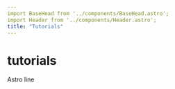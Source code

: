 ```yaml
---
import BaseHead from '../components/BaseHead.astro';
import Header from '../components/Header.astro';
title: "Tutorials"
---
```


# tutorials

Astro line

<!--
<!DOCTYPE html>
<html lang="en">
	<head>
		<BaseHead title={SITE_TITLE} description={SITE_DESCRIPTION} />
	</head>
	<body>
		<Header title={SITE_TITLE} />
		<main>
			
		</main>
	</body>
</html> -->
